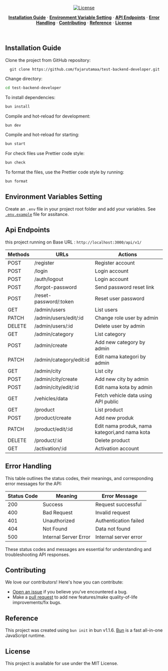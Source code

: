 <p align="center">
  <a href="https://github.com/fajarutamaa/test-backend-developer/blob/main/LICENSE">
    <img src="https://img.shields.io/github/license/mashape/apistatus.svg?maxAge=2592000" alt="License">
  </a>
</p>

<p align="center">
  <a href="#installation-guide"><strong>Installation Guide</strong></a> ·
  <a href="#environment-variables-setting"><strong>Environment Variable Setting</strong></a> ·
  <a href="#api-endpoints"><strong>API Endpoints</strong></a> ·
  <a href="#error-handling"><strong>Error Handling</strong></a> ·
  <a href="#contributing"><strong>Contributing</strong></a> ·
  <a href="#reference"><strong>Reference</strong></a> ·
  <a href="#license"><strong>License</strong></a>
</p>
<br/>

## Installation Guide

Clone the project from GitHub repository:

      git clone https://github.com/fajarutamaa/test-backend-developer.git

Change directory:

```bash
cd test-backend-developer
```

To install dependencies:

```bash
bun install
```

Compile and hot-reload for development:

```bash
bun dev
```

Compile and hot-reload for starting:

```bash
bun start
```

For check files use Prettier code style:

```bash
bun check
```

To format the files, use the Prettier code style by running:

```bash
bun format
```

## Environment Variables Setting

Create an `.env` file in your project root folder and add your variables. See [`.env.example`](https://github.com/fajarutamaa/test-backend-developer/blob/main/.env.example) file for assitance.

## Api Endpoints

this project running on Base URL : `http://localhost:3000/api/v1/`

| Methods | URLs                    | Actions                                       |
| ------- | ----------------------- | --------------------------------------------- |
| POST    | /register               | Register account                              |
| POST    | /login                  | Login account                                 |
| POST    | /auth/logout            | Login account                                 |
| POST    | /forgot-password        | Send password reset link                      |
| POST    | /reset-password/:token  | Reset user password                           |
| GET     | /admin/users            | List users                                    |
| PATCH   | /admin/users/edit/:id   | Change role user by admin                     |
| DELETE  | /admin/users/:id        | Delete user by admin                          |
| GET     | /admin/category         | List category                                 |
| POST    | /admin/create           | Add new category by admin                     |
| PATCH   | /admin/category/edit:id | Edit nama kategori by admin                   |
| GET     | /admin/city             | List city                                     |
| POST    | /admin/city/create      | Add new city by admin                         |
| POST    | /admin/city/edit/:id    | Edit nama kota by admin                       |
| GET     | /vehicles/data          | Fetch vehicle data using API public           |
| GET     | /product                | List product                                  |
| POST    | /product/create         | Add new produk                                |
| PATCH   | /product/edit/:id       | Edit nama produk, nama kategori,and nama kota |
| DELETE  | /product/:id            | Delete product                                |
| GET     | /activation/:id         | Activation account                            |


## Error Handling

This table outlines the status codes, their meanings, and corresponding error messages for the API:

| Status Code | Meaning               | Error Message         |
| ----------- | --------------------- | --------------------- |
| 200         | Success               | Request successful    |
| 400         | Bad Request           | Invalid request       |
| 401         | Unauthorized          | Authentication failed |
| 404         | Not Found             | Data not found        |
| 500         | Internal Server Error | Internal server error |

These status codes and messages are essential for understanding and troubleshooting API responses.

## Contributing

We love our contributors! Here's how you can contribute:

- [Open an issue](https://github.com/fajarutamaa/test-backend-developer/issues) if you believe you've encountered a bug.
- Make a [pull request](https://github.com/fajarutamaa/test-backend-developer/pulls) to add new features/make quality-of-life improvements/fix bugs.

## Reference

This project was created using `bun init` in bun v1.1.6. [Bun](https://bun.sh) is a fast all-in-one JavaScript runtime.

## License

This project is available for use under the MIT License.
